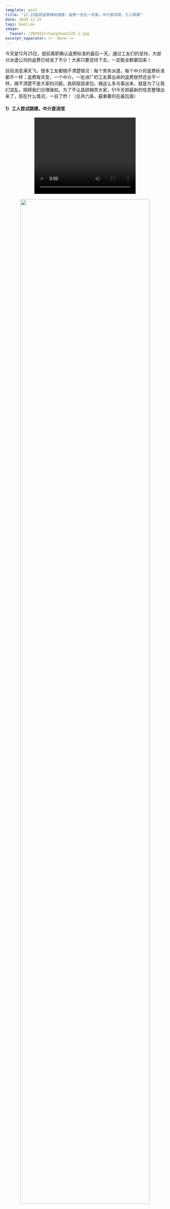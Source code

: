 ```yaml
---
template: post
title: "12.25昌硕返费维权简报：返费一天比一天高，中介耍流氓，工人跳楼"
date: 2020-12-25
tags: baoliao
image:
  teaser: /202012/changshuo1225-1.jpg
excerpt_separator: <!--more-->
---
```


今天是12月25日，提前离职确认返费标准的最后一天。通过工友们的坚持，大部分派遣公司的返费已经涨了不少！大家只要坚持下去，一定能全额要回来！

目前消息满天飞，很多工友都搞不清楚情况：每个劳务派遣，每个中介的返费标准都不一样；返费每天变，一个中介，一批进厂的工友算出来的返费居然还会不一样。搞不清楚不是大家的问题。昌硕层层承包，搞这么多鸟事出来，就是为了让我们混乱，阻碍我们合理维权。为了不让昌硕糊弄大家，51今天把最新的信息整理出来了，现在什么情况，一目了然！（总共六条，最重要的在最后面）


#### 1）工人尝试跳楼，中介耍流氓

<div style="text-align:center">
<video width="320" height="240" controls>
  <source src="/videos/changshuo1225-1.mp4" type="video/mp4">
哎呀！你的浏览器不支持视频播放。
</video>
</div><br>

<div style="text-align:center"><img src="/images/202012/changshuo1225-1.png" width="90%"></div>
<div style="text-align:center"><img src="/images/202012/changshuo1225-1-1.jpg" width="90%"></div>

网传视频显示有工人跳楼。目前不确定是昌硕还是世硕，还是两地都有。**如果有人了解详情请联系51爆料！（文末扫码加小编）**

<div style="text-align:center"><img src="/images/202012/changshuo1225-2.png" width="90%"></div>

也有工人被中介刁难，如果遇到类似情况，也同样欢迎向51爆料！



#### 2）返费一天比一天高！提早签的工友们吃亏了！

工友们经过几天跟昌硕和劳务派遣来回折腾，发现每天答应给的返费不一样。 *有一些人签了，发现第二天就涨了2000。*早早签了的就吃大亏了！咱们应该意识到，他们一批一批处理，就是想分化大家，欺骗一部分人先离开，退出维权的队伍。实际上，这个返费他们给得起，他们只是不想给（昌硕的年报显示昌硕去年给屁事没干的股东发了约26亿人民币），能多坑工人几百块钱，他们就耍尽手段去坑。但是工人这么多，昌硕惹不起，只要工友们坚持不放弃，返费一定能要回来。

<div style="text-align:center"><img src="/images/202012/changshuo1225-3.png" width="90%"></div><br>
<div style="text-align:center"><img src="/images/202012/changshuo1225-4.png" width="90%"></div>
<div style="text-align:center"><img src="/images/202012/changshuo1225-5.png" width="90%"></div>


#### 3）一个中介，一批进厂，算出来的反费不一样？

这几天去确认返费也有工友发现，明明是一个中介，一批进厂的，算出来的返费怎么就不一样了？51 怀疑这又是昌硕分化工人的手段。 **如果有哪位工友了解情况，请联系51爆料。**


#### 4）什么样的证据算数还有争议

目前，很多没有盖章返费单的工友都在发愁，怎么找证据证明中介承诺的返费标准呢？有一些工友是把返费单搞丢了，但大部分人没有是因为黑中介压根没有提供正式单据，早早就铺好了他们拖欠返费的路！ **但没有返费单的工友们不要沮丧，什么东西算合格的证据还有得争论。比如有中介说，进厂时的招聘告示也算数。而且，中介宣传的返费标准本来就是公开的，据工友的说法，中介的返费标准早就上报昌硕了。昌硕还说“要证据”有耍赖的嫌疑。**

<div style="text-align:center"><img src="/images/202012/changshuo1225-6.jpg" width="90%"></div>
<div style="text-align:center"><img src="/images/202012/changshuo1225-7.png" width="90%"></div>

那么，没有返费单，或者证据不被承认的工友怎么办呢？ **51建议大家先联系跟自己同批进厂的工友，看看其他人保留了什么返费标准的证据。即使没有正式盖章的单据，微信聊天、招聘启示等证据也要收集！**大家把证据合到一起，证据越多越好，一起去找厂方谈，坚持所有人得到同样的待遇。一批进厂本来就一个标准，如果30个人的聊天记录都可以证明返费标准是15000，昌硕没有任何原因再推脱，一批人都必须一起解决，否则纯粹是耍赖。

工友们也可以把返费标准的证据发给51（文末扫码加小编），51统一收集和曝光，供其他工友参考。

**提醒：发凭证请掩盖个人信息，包括姓名、身份证号码和电话。请说明你是哪个中介，哪个劳务派遣公司，哪一批进厂的。**


#### 5）昌硕昨天出新返费方案，按中介标准的90%计算

昨天，昌硕的各种群里开始广传这条消息：

<div style="text-align:center"><img src="/images/202012/changshuo1225-8.png" width="90%"></div>

同时，中介得到这个消息之后，态度就突然变了。昨天还在警告大家如果离职，后果自负，今天得知如果工人提前离职他们也能提前拿钱就反过来告诉工人如果不提前离职，后面出事不能怪他们。

<div style="text-align:center"><img src="/images/202012/changshuo1225-9.png" width="90%"></div>

今天的新政策提高了工友们的返费标准。这个方案看似是参考《保障农民工工资支付条例》的建筑行业多层承包工资保障措施设计的，等于昌硕需要为员工的返费负责，包括中介承诺的那部分。**大家要记得，这个新政策是大家斗争的成果！**

<div style="text-align:center"><img src="/images/202012/changshuo1225-10.png" width="90%"></div>

**但同时，工友们千万不要放松警惕。**首先，51去看了一遍昌硕的公众号，没有看到昌硕出相应的正式文件。

<div style="text-align:center"><img src="/images/202012/changshuo1225-11.png" width="90%"></div>

其次，为什么是90%而不是100%呢？昌硕不缺钱（去年税后净利润42亿人民币），干嘛无缘无故扣掉工人10%的返费？

最后，工友们也必须切记，昌硕是有专业法务团队的，放松警惕很可能会掉入另一个坑。 **昌硕可能在证据要求上给工友设各种障碍，也大可能会拒绝按照这个新方式处理已经签名接受低返费标准的工友。**昌硕现在是面上妥协，实际会把坑藏的更深。

<div style="text-align:center"><img src="/images/202012/changshuo1225-12.png" width="90%"></div>

工友们只需要记得一条道理：不要被昌硕的漂亮说法骗过去了，工友的返费一分不能少，90%也不行，所有人的都不能少， **不只是那些有盖章凭据的。**只要大家团结不放弃，返费一定能全额要回来！


#### 6）昆山世硕返费工加入维权！昌硕工友分头讨要返费！26号早上8:30聚集到昌硕5号门，大家别忘了！

昨天，一个25号早上8:30聚集到10号门的消息被误以为是昌硕的维权号召，导致很多工友迷惑，上海昌硕哪儿有10号门？实际上，这个通知是昆山世硕的工友们发出来的。

世硕的工友们也被少算了返费：12000元降到10000元了！昌硕还想骗大家过去那边，世硕也同样不给返费，还去干嘛！可见这不是真的为了给工友们加班，而是为了分化工人。（世硕还是当时扔证件侮辱工人的工厂，把工人当做狗，谁还愿意去？！）

<div style="text-align:center">
<video width="320" height="240" controls>
  <source src="/videos/changshuo1225-2.mp4" type="video/mp4">
哎呀！你的浏览器不支持视频播放。
</video>
</div><br>

<div style="text-align:center"><img src="/images/202012/changshuo1225-13.png" width="90%"></div>
<div style="text-align:center"><img src="/images/202012/changshuo1225-14.png" width="90%"><br>世硕的维权信息没有写明厂名转到昌硕群里，今天早上有昌硕工友在到处找十号门吗？</div>

因为世硕和昌硕的消息有重叠，有很多人搞不清楚昌硕25号到底有没有维权活动，到哪个门聚集。最后，25号早上，一批工友聚集到昌硕的5号门，一批工友到了九栋派遣员工综合服务处，消息混乱，导致两地聚集的人都不多。**请大家切记并通知身边的工友：大家商量出来的维权时间是12月26日早上8:30，昌硕5号门，大家不要搞混了！**

<div style="text-align:center">
<video width="320" height="240" controls>
  <source src="/videos/changshuo1225-3.mp4" type="video/mp4">
哎呀！你的浏览器不支持视频播放。
</video>
</div><br>

<div style="text-align:center">
<video width="320" height="240" controls>
  <source src="/videos/changshuo1225-4.mp4" type="video/mp4">
哎呀！你的浏览器不支持视频播放。
</video>
</div><br>

<div style="text-align:center"><img src="/images/202012/changshuo1225-15.jpg" width="90%"></div>

今天早上，五号门早上6:30已经到了大量井车，明天肯定也会有同样的现象。可见当地已经在准备帮助昌硕暴力维稳。但工友们不用害怕这些辅井。大家要的是自己的工资，干活拿钱，天经地义！工友们人多力量大，不需要怕这些狗腿子！工友们的返费一分不能少！

<div style="text-align:center"><img src="/images/202012/changshuo1225-16.jpg" width="90%"><br>工友们，咱们一起反抗马云主义！</div>



